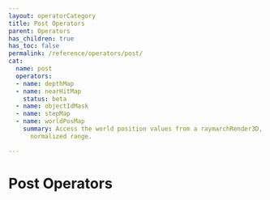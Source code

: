 ```yaml
---
layout: operatorCategory
title: Post Operators
parent: Operators
has_children: true
has_toc: false
permalink: /reference/operators/post/
cat:
  name: post
  operators:
  - name: depthMap
  - name: nearHitMap
    status: beta
  - name: objectIdMask
  - name: stepMap
  - name: worldPosMap
    summary: Access the world position values from a raymarchRender3D, scaled to a
      normalized range.

---
```


# Post Operators
